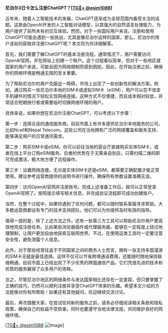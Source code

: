 **尼泊尔3日卡怎么注册ChatGPT？[[TG💪+ @esim1088](https://t.me/s/esim1088)]**

近年来，随着人工智能技术的发展，ChatGPT逐渐成为全球范围内备受关注的话题。这款由OpenAI开发的人工智能对话模型，以其强大的自然语言处理能力，为用户提供了前所未有的交互体验。然而，对于一些国际用户来说，注册和使用ChatGPT可能会遇到一些挑战，尤其是像尼泊尔这样的国家。那么，尼泊尔的用户该如何获取并注册ChatGPT呢？本文将为你详细解答。

首先，我们需要了解ChatGPT的基本注册流程。通常情况下，用户需要访问OpenAI官网，并在网站上创建一个账户。这个过程看似简单，但对于一些地区或国家的用户来说，可能会因为网络限制而感到困扰。因此，在开始注册之前，确保你的网络环境是畅通无阻的至关重要。

为了帮助尼泊尔的用户克服这一障碍，市场上出现了一些创新性的解决方案。例如，通过购买一张尼泊尔本地的SIM卡或虚拟SIM卡（eSIM），用户可以在不改变手机硬件的情况下轻松实现网络连接。这种方式不仅便捷，而且成本相对较低，非常适合短期旅行者或需要临时切换网络环境的用户。

具体来说，如果你想在尼泊尔注册ChatGPT，可以考虑以下步骤：

第一步：选择合适的通信服务商。目前市面上有许多提供尼泊尔本地服务的公司，比如Ncell和Nepal Telecom。这些公司在当地拥有广泛的网络覆盖和服务支持，能够满足用户的日常通讯需求。

第二步：购买SIM卡或eSIM。你可以前往当地的营业厅直接购买实体SIM卡，或者在线上平台订购eSIM服务。后者的优势在于无需亲自到店，只需扫描二维码即可完成激活，极大地方便了远程操作。

第三步：设置网络连接。无论是实体SIM卡还是eSIM，都需要正确配置才能正常使用。建议参考运营商提供的说明书进行操作，确保所有参数设置准确无误。

第四步：访问OpenAI官网并注册账号。完成上述准备工作后，就可以正常登录OpenAI官网了。按照提示填写相关信息，并完成验证流程即可成功创建账户。

当然，在整个过程中，如果你遇到了任何问题，都可以随时联系客服寻求帮助。大多数运营商都设有专门的技术支持团队，他们可以为你提供及时有效的指导。

值得一提的是，除了上述方法之外，还有一些第三方工具可以帮助尼泊尔用户更高效地完成注册任务。比如某些浏览器插件或代理服务器，能够在一定程度上绕过地理限制，让用户更加自由地探索互联网世界。不过，在使用这类工具时一定要注意安全性，避免泄露个人信息。

此外，对于那些经常往返于不同国家之间的商务人士而言，拥有一张支持多国漫游的SIM卡无疑是最佳选择。这样不仅可以节省跨境通话费用，还能随时随地保持联络畅通。目前市面上已经出现了不少优秀的跨国通信产品，它们凭借先进的技术和优质的服务赢得了众多用户的青睐。

总之，尽管尼泊尔地区的网络条件与发达国家相比还存在一定差距，但只要掌握了正确的技巧，仍然可以顺利注册并享受ChatGPT带来的乐趣。希望本文介绍的方法能够对你有所帮助！如果还有其他疑问，欢迎继续交流讨论。

最后，再次提醒大家，在尝试任何新的服务之前，请务必仔细阅读相关条款和隐私政策，确保自己的权益不受损害。同时也要遵守当地法律法规，共同维护良好的网络环境。

[[TG💪+ @esim1088](https://t.me/s/esim1088) ![Image](https://i.postimg.cc/4NQfJmqS/Snipaste-2025-05-13-00-14-12.png)]